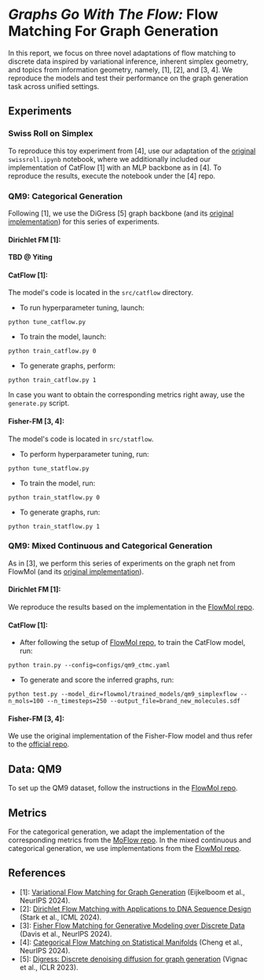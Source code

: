 # *Graphs Go With The Flow:* Flow Matching For Graph Generation
In this report, we focus on three novel adaptations of flow matching to discrete data inspired by
variational inference, inherent simplex geometry, and topics from information geometry, namely, [1], [2], and [3, 4]. We reproduce the models and
test their performance on the graph generation task across unified settings.

## Experiments

### Swiss Roll on Simplex

To reproduce this toy experiment from [4], use our adaptation of the [original](https://github.com/ccr-cheng/statistical-flow-matching/blob/main/swissroll.ipynb) `swissroll.ipynb` notebook, where we additionally included our implementation of CatFlow [1] with an MLP backbone as in [4]. To reproduce the results, execute the notebook under the [4] repo.

### QM9: Categorical Generation

Following [1], we use the DiGress [5] graph backbone (and its [original implementation](https://github.com/cvignac/DiGress/tree/main)) for this series of experiments.
#### Dirichlet FM [1]:
**TBD @ Yiting**
#### CatFlow [1]:
The model's code is located in the `src/catflow` directory. 

* To run hyperparameter tuning, launch:
```
python tune_catflow.py
```
* To train the model, launch: 
```
python train_catflow.py 0
```
* To generate graphs, perform:
```
python train_catflow.py 1
```
In case you want to obtain the corresponding metrics right away, use the `generate.py` script.
#### Fisher-FM [3, 4]:
The model's code is located in `src/statflow`. 
* To perform hyperparameter tuning, run:
```
python tune_statflow.py
```
* To train the model, run: 
```
python train_statflow.py 0
```
* To generate graphs, run:
```
python train_statflow.py 1
```
### QM9: Mixed Continuous and Categorical Generation

As in [3], we perform this series of experiments on the graph net from FlowMol (and its [original implementation](https://github.com/Dunni3/FlowMol)).
#### Dirichlet FM [1]:
We reproduce the results based on the implementation in the [FlowMol repo](https://github.com/Dunni3/FlowMol).
#### CatFlow [1]:
* After following the setup of [FlowMol repo](https://github.com/Dunni3/FlowMol), to train the CatFlow model, run:
```
python train.py --config=configs/qm9_ctmc.yaml
```
* To generate and score the inferred graphs, run:
```
python test.py --model_dir=flowmol/trained_models/qm9_simplexflow --n_mols=100 --n_timesteps=250 --output_file=brand_new_molecules.sdf
```
#### Fisher-FM [3, 4]:
We use the original implementation of the Fisher-Flow model and thus refer to the [official repo](https://github.com/olsdavis/fisher-flow).

## Data: QM9 

To set up the QM9 dataset, follow the instructions in the [FlowMol repo](https://github.com/Dunni3/FlowMol).

## Metrics

For the categorical generation, we adapt the implementation of the corresponding metrics from the [MoFlow repo](https://github.com/calvin-zcx/moflow). In the mixed continuous and categorical generation, we use implementations from the [FlowMol repo](https://github.com/Dunni3/FlowMol).


## References
* [1]: [Variational Flow Matching for Graph Generation](https://arxiv.org/abs/2406.04843v1) (Eijkelboom et al., NeurIPS 2024).
* [2]: [Dirichlet Flow Matching with Applications to DNA Sequence Design](https://arxiv.org/abs/2402.05841) (Stark et al., ICML 2024).
* [3]: [Fisher Flow Matching for Generative Modeling over Discrete Data](https://arxiv.org/abs/2405.14664) (Davis et al., NeurIPS 2024).
* [4]: [Categorical Flow Matching on Statistical Manifolds](https://arxiv.org/abs/2405.16441) (Cheng et al., NeurIPS 2024).
* [5]: [Digress: Discrete denoising diffusion for graph generation](https://arxiv.org/abs/2209.14734) (Vignac et al., ICLR 2023).
